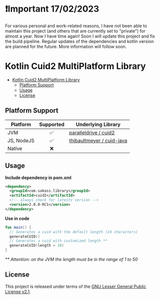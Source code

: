 # ❗Important 17/02/2023
For various personal and work-related reasons, I have not been able to maintain this project (and others that are currently set to "private") for almost a year. Now I have time again! Soon I will update this project and fix the build pipeline. Regular updates of the dependencies and kotlin version are planned for the future. More information will follow soon.

# Kotlin Cuid2 MultiPlatform Library

<!-- TOC -->
* [Kotlin Cuid2 MultiPlatform Library](#kotlin-cuid2-multiplatform-library)
  * [Platform Support](#platform-support)
  * [Usage](#usage)
  * [License](#license)
<!-- TOC -->

## Platform Support

| Platform   | Supported | Underlying Library                                                      |
|------------|:---------:|-------------------------------------------------------------------------|
| JVM        |     ✅     | [paralleldrive / cuid2](https://github.com/paralleldrive/cuid2)         |
| JS, NodeJS |     ✅     | [thibaultmeyer / cuid-java](https://github.com/thibaultmeyer/cuid-java) |
| Native     |     ❌     |                                                                         |

## Usage

**Include dependency in pom.xml**

```xml
<dependency>
  <groupId>com.sakoss.library</groupId>
  <artifactId>cuid2</artifactId>
  <!-- always check for latests version -->
  <version>2.0.0-RC1</version>
</dependency>
```

**Use in code**

```kotlin
fun main() {
  // Generates a cuid with the default length (24 characters) 
  generateCUID()
  // Generates a cuid with customized length **
  generateCUID(length = 10)
}
```
_** Attention: on the JVM the length must be in the range of 1 to 50_

## License
This project is released under terms of the [GNU Lesser General Public License v2.1](https://github.com/Sakoss-Developers/cuid/blob/main/LICENSE).

